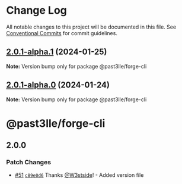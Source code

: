 # Change Log

All notable changes to this project will be documented in this file.
See [Conventional Commits](https://conventionalcommits.org) for commit guidelines.

## [2.0.1-alpha.1](https://github.com/PAST3LLE/past3lle-monorepo/compare/@past3lle/forge-cli@2.0.1-alpha.0...@past3lle/forge-cli@2.0.1-alpha.1) (2024-01-25)

**Note:** Version bump only for package @past3lle/forge-cli





## [2.0.1-alpha.0](https://github.com/PAST3LLE/past3lle-monorepo/compare/@past3lle/forge-cli@2.0.0-alpha.3...@past3lle/forge-cli@2.0.1-alpha.0) (2024-01-24)

**Note:** Version bump only for package @past3lle/forge-cli





# @past3lle/forge-cli

## 2.0.0

### Patch Changes

- [#51](https://github.com/PAST3LLE/monorepo/pull/51) [`c89e0d6`](https://github.com/PAST3LLE/monorepo/commit/c89e0d68f2bcadfd418e04737b5ba1416d714796) Thanks [@W3stside](https://github.com/W3stside)! - Added version file
